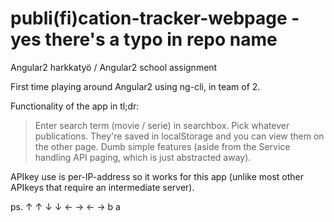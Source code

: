 # publi(fi)cation-tracker-webpage - yes there's a typo in repo name
Angular2 harkkatyö / Angular2 school assignment

First time playing around Angular2 using ng-cli, in team of 2.

Functionality of the app in tl;dr:
> Enter search term (movie / serie) in searchbox. 
> Pick whatever publications. 
> They're saved in localStorage and you can view them on the other page. 
Dumb simple features (aside from the Service handling API paging, which is just abstracted away).

APIkey use is per-IP-address so it works for this app (unlike most other APIkeys that require an intermediate server).

ps. ↑ ↑ ↓ ↓ ← → ← → b a
